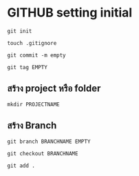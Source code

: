 # GITHUB setting initial
`git init`

`touch .gitignore`

`git commit -m empty`

`git tag EMPTY`

## สร้าง project หรือ folder
`mkdir PROJECTNAME`

## สร้าง Branch
`git branch BRANCHNAME EMPTY`

`git checkout BRANCHNAME`

`git add .`